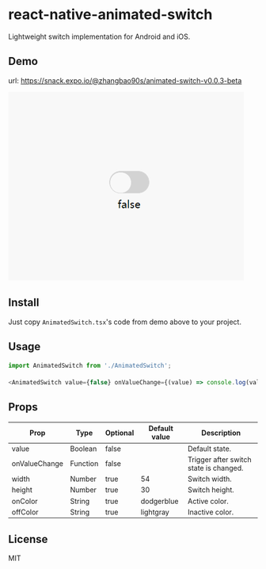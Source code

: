 # react-native-animated-switch

Lightweight switch implementation for Android and iOS.

## Demo

url: https://snack.expo.io/@zhangbao90s/animated-switch-v0.0.3-beta

![React Native Animated Switch](https://raw.githubusercontent.com/baooab/react-native-animated-switch/main/animated-switch.gif)

## Install

Just copy `AnimatedSwitch.tsx`'s code from demo above to your project.

## Usage

```js
import AnimatedSwitch from './AnimatedSwitch';

<AnimatedSwitch value={false} onValueChange={(value) => console.log(value)} />;
```

## Props

| Prop          | Type     | Optional | Default value | Description                            |
| ------------- | -------- | -------- | ------------- | -------------------------------------- |
| value         | Boolean  | false    |               | Default state.                         |
| onValueChange | Function | false    |               | Trigger after switch state is changed. |
| width         | Number   | true     | 54            | Switch width.                          |
| height        | Number   | true     | 30            | Switch height.                         |
| onColor       | String   | true     | dodgerblue    | Active color.                          |
| offColor      | String   | true     | lightgray     | Inactive color.                        |

## License

MIT
